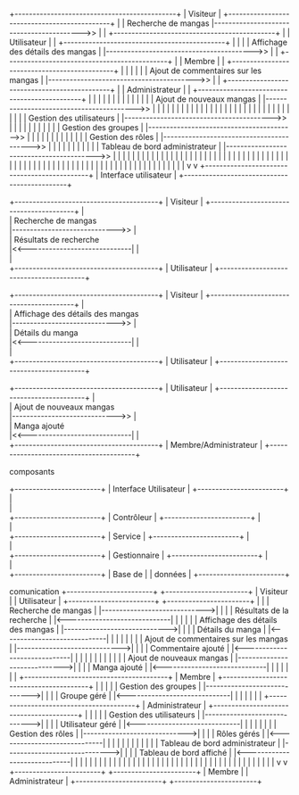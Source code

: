 +---------------------------------------------+
|                  Visiteur                    |
+---------------------------------------------+
      |
      | Recherche de mangas
      |----------------------------------------->>
      |                                           |
+---------------------------------------------+  |
|                 Utilisateur                  |  |
+---------------------------------------------+  |
      |                                           |
      | Affichage des détails des mangas           |
      |----------------------------------------->>
      |                                           |
+---------------------------------------------+  |
|                   Membre                     |  |
+---------------------------------------------+  |
      |                                           |
      |                                           |
      | Ajout de commentaires sur les mangas      |
      |----------------------------------------->>
      |                                           |
+---------------------------------------------+  |
|               Administrateur                 |  |
+---------------------------------------------+  |
      |                                           |
      |                                           |
      |                                           |
      |                                           |
      |                                           |
      |                                           |
      | Ajout de nouveaux mangas                  |
      |----------------------------------------->>
      |                                           |
      |                                           |
      |                                           |
      |                                           |
      |                                           |
      |                                           |
      |                                           |
      |                                           |
      |                                           |
      |                                           |
      |                                           |
      |                                           |
      |                                           |
      |                                           |
      |                                           |
      |                                           |
      | Gestion des utilisateurs                   |
      |----------------------------------------->>
      |                                           |
      |                                           |
      |                                           |
      |                                           |
      |                                           |
      | Gestion des groupes                        |
      |----------------------------------------->>
      |                                           |
      |                                           |
      |                                           |
      |                                           |
      |                                           |
      |                                           |
      | Gestion des rôles                          |
      |----------------------------------------->>
      |                                           |
      |                                           |
      |                                           |
      |                                           |
      |                                           |
      | Tableau de bord administrateur             |
      |----------------------------------------->>
      |                                           |
      |                                           |
      |                                           |
      |                                           |
      |                                           |
      |                                           |
      |                                           |
      |                                           |
      |                                           |
      |                                           |
      |                                           |
      |                                           |
      |                                           |
      |                                           |
      |                                           |
      |                                           |
      |                                           |
      |                                           |
      |                                           |
      |                                           |
      |                                           |
      |                                           |
      |                                           |
      |                                           |
      |                                           |
      |                                           |
      |                                           |
      |                                           |
      |                                           |
      |                                           |
      |                                           |
      |                                           |
      |                                           |
      |                                           |
      |                                           |
      |                                           |
      |                                           |
      v                                           v
+---------------------------------------------+
|           Interface utilisateur              |
+---------------------------------------------+



+----------------------------------------+
|               Visiteur                  |
+----------------------------------------+
           |              
           | Recherche de mangas           
           |----------------------------->>
           |                              
           |     Résultats de recherche          
           |<<-----------------------------|
           |                              
           |                              
+----------------------------------------+
|              Utilisateur                |
+----------------------------------------+



+----------------------------------------+
|               Visiteur                  |
+----------------------------------------+
           |              
           | Affichage des détails des mangas   
           |----------------------------->>
           |                              
           |      Détails du manga          
           |<<-----------------------------|
           |                              
           |                              
+----------------------------------------+
|              Utilisateur                |
+----------------------------------------+



+----------------------------------------+
|              Utilisateur                 |
+----------------------------------------+
           |              
           | Ajout de nouveaux mangas     
           |----------------------------->>
           |                              
           |     Manga ajouté             
           |<<-----------------------------|
           |                              
+----------------------------------------+
|              Membre/Administrateur       |
+----------------------------------------+


composants 

+------------------------+
|   Interface Utilisateur |
+------------------------+
           |              
           |              
    +------------------------+
    |        Contrôleur      |
    +------------------------+
           |              
           |              
    +------------------------+
    |         Service        |
    +------------------------+
           |              
           |              
    +------------------------+
    |       Gestionnaire     |
    +------------------------+
           |              
           |              
    +------------------------+
    |         Base de         |
    |         données         |
    +------------------------+

comunication 
+------------------------+          +-----------------------+
|       Visiteur         |          |      Utilisateur      |
+------------------------+          +-----------------------+
           |                              |
           | Recherche de mangas           |
           |----------------------------->|
           |                              |
           |       Résultats de la recherche     |
           |<-----------------------------|
           |                              |
           |                              |
           | Affichage des détails des mangas     |
           |----------------------------->|
           |                              |
           |        Détails du manga      |
           |<-----------------------------|
           |                              |
           |                              |
           |                              |
           | Ajout de commentaires sur les mangas  |
           |----------------------------->|
           |                              |
           |     Commentaire ajouté      |
           |<-----------------------------|
           |                              |
           |                              |
           |                              |
           |                              |
           |                              |
           | Ajout de nouveaux mangas     |
           |----------------------------->|
           |                              |
           |        Manga ajouté         |
           |<-----------------------------|
           |                              |
           |                              |
           |                              |
+----------------------------------------+
|              Membre                     |
+----------------------------------------+
           |                              |
           |                              |
           | Gestion des groupes          |
           |----------------------------->|
           |                              |
           |      Groupe géré            |
           |<-----------------------------|
           |                              |
           |                              |
           |                              |
+----------------------------------------+
|        Administrateur                   |
+----------------------------------------+
           |                              |
           |                              |
           | Gestion des utilisateurs     |
           |----------------------------->|
           |                              |
           |    Utilisateur géré         |
           |<-----------------------------|
           |                              |
           |                              |
           |                              |
           | Gestion des rôles            |
           |----------------------------->|
           |                              |
           |       Rôles gérés           |
           |<-----------------------------|
           |                              |
           |                              |
           |                              |
           |                              |
           |                              |
           | Tableau de bord administrateur   |
           |----------------------------->|
           |                              |
           |       Tableau de bord affiché  |
           |<-----------------------------|
           |                              |
           |                              |
           |                              |
           |                              |
           |                              |
           |                              |
           |                              |
           |                              |
           |                              |
           |                              |
           |                              |
           |                              |
           |                              |
           |                              |
           |                              |
           |                              |
           |                              |
           |                              |
           |                              |
           |                              |
           |                              |
           v                              v
+------------------------+          +-----------------------+
|        Membre           |          |       Administrateur   |
+------------------------+          +-----------------------+
